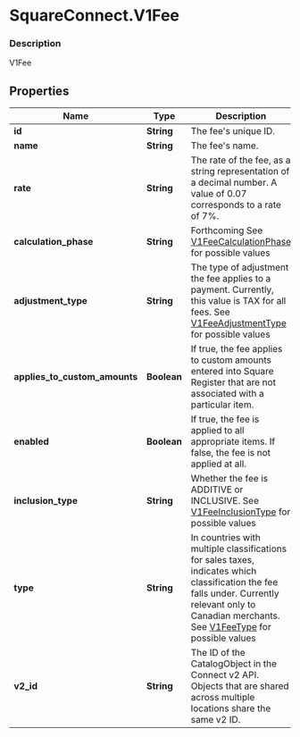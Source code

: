 # SquareConnect.V1Fee

### Description

V1Fee

## Properties
Name | Type | Description | Notes
------------ | ------------- | ------------- | -------------
**id** | **String** | The fee&#39;s unique ID. | [optional] 
**name** | **String** | The fee&#39;s name. | [optional] 
**rate** | **String** | The rate of the fee, as a string representation of a decimal number. A value of 0.07 corresponds to a rate of 7%. | [optional] 
**calculation_phase** | **String** | Forthcoming See [V1FeeCalculationPhase](#type-v1feecalculationphase) for possible values | [optional] 
**adjustment_type** | **String** | The type of adjustment the fee applies to a payment. Currently, this value is TAX for all fees. See [V1FeeAdjustmentType](#type-v1feeadjustmenttype) for possible values | [optional] 
**applies_to_custom_amounts** | **Boolean** | If true, the fee applies to custom amounts entered into Square Register that are not associated with a particular item. | [optional] 
**enabled** | **Boolean** | If true, the fee is applied to all appropriate items. If false, the fee is not applied at all. | [optional] 
**inclusion_type** | **String** | Whether the fee is ADDITIVE or INCLUSIVE. See [V1FeeInclusionType](#type-v1feeinclusiontype) for possible values | [optional] 
**type** | **String** | In countries with multiple classifications for sales taxes, indicates which classification the fee falls under. Currently relevant only to Canadian merchants. See [V1FeeType](#type-v1feetype) for possible values | [optional] 
**v2_id** | **String** | The ID of the CatalogObject in the Connect v2 API. Objects that are shared across multiple locations share the same v2 ID. | [optional] 


